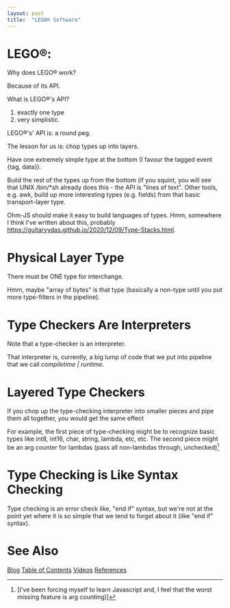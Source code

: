 ```yaml
---
layout: post
title:  "LEGO® Software"
---
```


# LEGO®:

Why does LEGO® work?  

Because of its API.

What is LEGO®'s API?

1) exactly one type
2) very simplistic.

LEGO®'s' API is: a round peg.

The lesson for us is: chop types up into layers.  

Have one extremely simple type at the bottom (I favour the tagged event {tag, data}).  

Build the rest of the types up from the bottom (if you squint, you will see that UNIX /bin/*sh already does this - the API is "lines of text".  Other tools, e.g. awk, build up more interesting types (e.g. fields) from that basic transport-layer type.  

 Ohm-JS should make it easy to build languages of types. Hmm, somewhere I think I've written about this, probably https://guitarvydas.github.io/2020/12/09/Type-Stacks.html. 

# Physical Layer Type

There must be ONE type for interchange.  

Hmm, maybe "array of bytes" is that type (basically a non-type until you put more type-filters in the pipeline).

# Type Checkers Are Interpreters

Note that a type-checker is an interpreter.  

That interpreter is, currently, a big lump of code that we put into pipeline that we call *compiletime | runtime*.

# Layered Type Checkers

If you chop up the type-checking interpreter into smaller pieces and pipe them all together, you would get the same effect



For example, the first piece of type-checking might be to recognize basic types like int8, int16, char, string, lambda, etc, etc.  The second piece might be an arg counter for lambdas (pass all non-lambdas through, unchecked)[^1]

[^1]:[I've been forcing myself to learn Javascript and, I feel that the worst missing feature is arg counting)]  

# Type Checking is Like Syntax Checking

Type checking is an error check like, "end if" syntax, but we're not at the point yet where it is so simple that we tend to forget about it (like "end if" syntax).

# See Also

[Blog](https://guitarvydas.github.io)
[Table of Contents](https://guitarvydas.github.io/2021/09/21/Table-of-Contents-Sept-17-2021.html)
[Videos](https://www.youtube.com/channel/UC2bdO9l84VWGlRdeNy5)
[References](https://guitarvydas.github.io/2021/01/14/References.html)

<script src="https://utteranc.es/client.js" 
        repo="guitarvydas/guitarvydas.github.io" 
        issue-term="pathname" 
        theme="github-light" 
        crossorigin="anonymous" 
        async> 
</script> 
